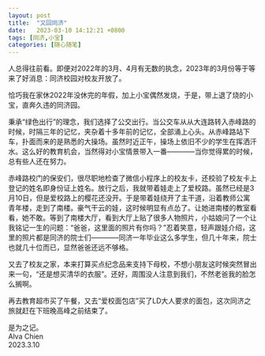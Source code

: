 ```yaml
---
layout: post
title:  "又回同济"
date:   2023-03-10 14:12:21 +0800
tags: [同济,小宝]
categories: [随心随笔]
---
```


人总得往前看。即便对2022年的3月、4月有无数的执念，2023年的3月份等于等来了好消息：同济校园对校友开放了。    

恰巧我在家休2022年没休完的年假，加上小宝偶然发烧，于是，带上退了烧的小宝，直奔久违的同济园。   

秉承“绿色出行”的理念，我们选择了公交出行。当公交车从从大连路转入赤峰路的时候，时隔三年的记忆，夹杂着十多年前的记忆，全部涌上心头。从赤峰路站下车，扑面而来的是熟悉的大操场。虽然时近正午，操场上依旧不少的学生在挥洒汗水。这么好的教育机会，当然得对小宝情景带入一番————当你觉得累的时候，总有些人还在努力。

赤峰路校门的保安们，很尽职地检查了微信小程序上的校友卡，还校验了校友卡上登记的姓名即身份证上姓名。放行之后，我就带着娃走上了爱校路。虽然已经是3月10日，但是爱校路上的樱花还没开。于是带着娃绕开了主干道，沿着教师公寓青年楼，走到了南楼。豪气干云的娃，这时候明显有点怂了。让她进南楼的教室看看，她不敢。等到了南楼大厅，看到大厅上贴了很多人物照片，小姑娘问了一个让我铭记一生的问题：“爸爸，这里面的照片有你吗？”忍着笑意，轻声跟娃介绍，这里的照片都是同济的院士们————同济一年毕业这么多学生，但几十年来，院士也就几十位而已，显然爸爸还远不够格。

又去了校友之家，本来打算买点纪念品来支持下母校，不想小朋友这时候突然冒出来一句，“还是想买清华的衣服”。还好，周围没人注意到我们，不然老爸我的脸怎么搁啊。

再去教育超市买了午餐，又去“爱校面包店”买了LD大人要求的面包，这次同济之旅就赶在下班晚高峰之前结束了。

是为之记。   
Alva Chien    
2023.3.10  
